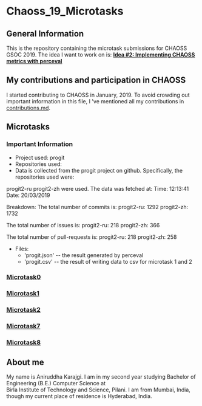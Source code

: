 # Chaoss_19_Microtasks

## General Information
This is the repository containing the microtask submissions for CHAOSS GSOC 2019. The idea I want to work on is:
**[Idea #2: Implementing CHAOSS metrics with perceval](https://github.com/chaoss/wg-gmd/issues/81)**


## My contributions and participation in CHAOSS
I started contributing to CHAOSS in January, 2019. To avoid crowding out important information in this file, I 've mentioned all my contributions in [contributions.md](./contributions.md).


## Microtasks

### Important Information
- Project used: progit
- Repositories used: 
- Data is collected from the progit project on github. Specifically, the repositories used were:

progit2-ru
progit2-zh were used.
The data was fetched at: Time: 12:13:41 Date: 20/03/2019 

Breakdown: 
The total number of commits is:
progit2-ru: 1292
progit2-zh: 1732

The total number of issues is:
progit2-ru: 218
progit2-zh: 366

The total number of pull-requests is:
progit2-ru: 218
progit2-zh: 258

- Files: 
    - 'progit.json' -- the result generated by perceval
    - 'progit.csv' -- the result of writing data to csv for microtask 1 and 2

### [Microtask0](./microtask0)

### [Microtask1](./microtask1)

### [Microtask2](./microtask2)

### [Microtask7](./microtask7)

### [Microtask8](./microtask8)

## About me
My name is Aniruddha Karajgi. I am in my second year studying Bachelor of Engineering (B.E.) Computer Science at  
Birla Institute of Technology and Science, Pilani. I am from Mumbai, India, though my current place of residence is Hyderabad, India. 